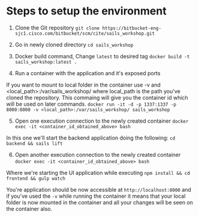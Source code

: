# Steps to setup the environment
1. Clone the Git repository
`git clone https://bitbucket-eng-sjc1.cisco.com/bitbucket/scm/cite/sails_workshop.git`

2. Go in newly cloned directory
`cd sails_workshop`

3. Docker build command, Change `latest` to desired tag
`docker build -t sails_workshop:latest .`

4. Run a container with the application and it's exposed ports

If you want to mount to local folder in the container use -v and <local_path>:/var/sails_workshop/ where local_path is the path you've cloned the repository. This commaing will give you the container id which will be used on later commands.
`docker run -it -d -p 1337:1337 -p 8000:8000 -v <local_path>:/var/sails_workshop/ sails_workshop`

5. Open one execution connection to the newly created container
`docker exec -it <container_id_obtained_above> bash`

In this one we'll start the backend application doing the following:
`cd backend && sails lift`

6. Open another execution connection to the newly created container
`docker exec -it <container_id_obtained_above> bash`

Where we're starting the UI application while executing `npm install && cd frontend && gulp watch`

You're application should be now accessible at `http://localhost:8000` and if you've used the `-v`
while running the container it means that your local folder is now mounted in the container and all
your changes will be seen on the container also.
